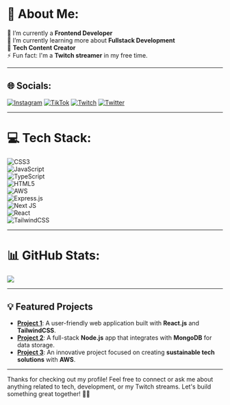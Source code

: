 # 💫 About Me:
🔭 I’m currently a **Frontend Developer**  
🌱 I’m currently learning more about **Fullstack Development**  
💬 **Tech Content Creator**  
⚡ Fun fact: I'm a **Twitch streamer** in my free time.

---

## 🌐 Socials:
[![Instagram](https://img.shields.io/badge/Instagram-%23E4405F.svg?logo=Instagram&logoColor=white)](https://instagram.com/coding_byanna) 
[![TikTok](https://img.shields.io/badge/TikTok-%23000000.svg?logo=TikTok&logoColor=white)](https://tiktok.com/@coding_byanna) 
[![Twitch](https://img.shields.io/badge/Twitch-%239146FF.svg?logo=Twitch&logoColor=white)](https://twitch.tv/coding_byanna) 
[![Twitter](https://img.shields.io/badge/Twitter-%231DA1F2.svg?logo=Twitter&logoColor=white)](https://twitter.com/coding_byanna)

---

# 💻 Tech Stack:
![CSS3](https://img.shields.io/badge/css3-%231572B6.svg?style=flat&logo=css3&logoColor=white)  
![JavaScript](https://img.shields.io/badge/javascript-%23323330.svg?style=flat&logo=javascript&logoColor=%23F7DF1E)  
![TypeScript](https://img.shields.io/badge/typescript-%23323330.svg?style=flat&logo=typescript&logoColor=%23007ACC)  
![HTML5](https://img.shields.io/badge/html5-%23E34F26.svg?style=flat&logo=html5&logoColor=white)  
![AWS](https://img.shields.io/badge/AWS-%23FF9900.svg?style=flat&logo=amazon-aws&logoColor=white)  
![Express.js](https://img.shields.io/badge/express.js-%23404d59.svg?style=flat&logo=express&logoColor=%2361DAFB)  
![Next JS](https://img.shields.io/badge/Next-black?style=flat&logo=next.js&logoColor=white)  
![React](https://img.shields.io/badge/react-%2361DAFB.svg?style=flat&logo=react&logoColor=white)  
![TailwindCSS](https://img.shields.io/badge/tailwindcss-%2338B2AC.svg?style=flat&logo=tailwind-css&logoColor=white)

---

# 📊 GitHub Stats:
![](https://github-readme-stats.vercel.app/api?username=usrdeaba&theme=dracula&hide_border=true&include_all_commits=false&count_private=true)<br/>

---

## 💡 Featured Projects
- **[Project 1](https://github.com/your_project_link)**: A user-friendly web application built with **React.js** and **TailwindCSS**.
- **[Project 2](https://github.com/your_project_link)**: A full-stack **Node.js** app that integrates with **MongoDB** for data storage.
- **[Project 3](https://github.com/your_project_link)**: An innovative project focused on creating **sustainable tech solutions** with **AWS**.

---

Thanks for checking out my profile! Feel free to connect or ask me about anything related to tech, development, or my Twitch streams. Let's build something great together! 🚀💙
